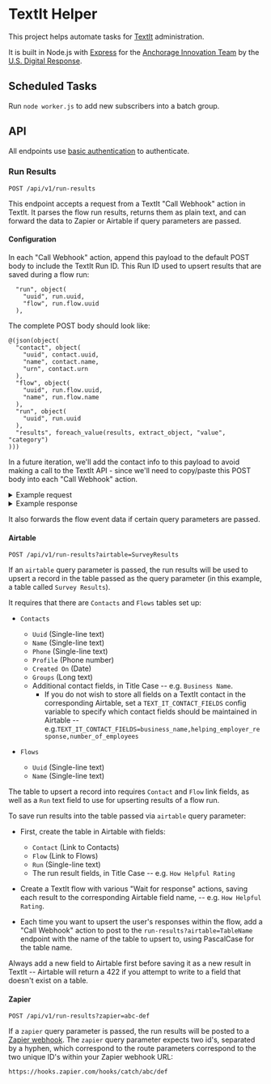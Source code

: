 # TextIt Helper

This project helps automate tasks for [TextIt](https://textit.in/) administration. 

It is built in Node.js with [Express](https://expressjs.com/) for the [Anchorage Innovation Team](https://medium.com/anchorage-i-team/about-us-574f8ac4d839) by the [U.S. Digital Response](https://www.usdigitalresponse.org/).

## Scheduled Tasks

Run `node worker.js` to add new subscribers into a batch group.

## API

All endpoints use [basic authentication](https://developer.mozilla.org/en-US/docs/Web/HTTP/Authentication#Basic_authentication_scheme) to authenticate.

### Run Results 

```
POST /api/v1/run-results
```

This endpoint accepts a request from a TextIt "Call Webhook" action in TextIt. It parses the flow run results, returns them as plain text, and can forward the data to Zapier or Airtable if query parameters are passed.

#### Configuration

In each "Call Webhook" action, append this payload to the default POST body to include the TextIt Run ID. This Run ID used to upsert results that are saved during a flow run:

```
  "run", object(
    "uuid", run.uuid, 
    "flow", run.flow.uuid
  ),
```

The complete POST body should look like:

```
@(json(object(
  "contact", object(
    "uuid", contact.uuid, 
    "name", contact.name, 
    "urn", contact.urn
  ),
  "flow", object(
    "uuid", run.flow.uuid, 
    "name", run.flow.name
  ),
  "run", object(
    "uuid", run.uuid
  ),
  "results", foreach_value(results, extract_object, "value", "category")
)))
```

In a future iteration, we'll add the contact info to this payload to avoid making a call to the TextIt API - since we'll need to copy/paste this POST body into each "Call Webhook" action.

<details>
<summary>Example request</summary>

```
curl --location --request POST 'http://localhost:8080/api/v1/run-results?zapier=abc-def' \
--header 'Accept: application/json' \
--header 'Authorization: Basic [Your base64 encoded username and password]' \
--header 'Content-Type: application/json' \
--data-raw '{
   "contact": {
      "name": "Aaron Schachter",
      "urn": "tel:+12065551212",
      "uuid": "a41aeb32-793c-46ba-b3ac-0bf9ada9f9bd"
   },
   "flow": {
      "name": "Survey: Small Biz Alerts",
      "uuid": "13a3aab9-063c-4388-8bb2-761c1ed6901a"
   },
   "results": {
      "Ready": {
        "category": "Has Text",
        "value": "Hello there"
      }
   },
   "run": {
      "uuid": "a977ec65-9efa-4f15-8c3d-c3e65edc029d"
   }
}
```

</details>

<details>
<summary>Example response</summary>

```
{
    "data": {
        "Uuid": "a41aeb32-793c-46ba-b3ac-0bf9ada9f9bd",
        "Name": "Aaron Schachter",
        "Phone": "tel:+12065551212",
        "Profile": "https://textit.in/contact/read/a41aeb32-793c-46ba-b3ac-0bf9ada9f9bd",
        "Created On": "2020-07-17T21:00:27.625572Z",
        "Groups": "All Subscribers, Business Owner, Not Helping Employer, Healthcare provider, Public Facing / Food Business, AK CARES question, Remove from Stats, Batch 2, Started Survey, Finished Survey",
        "Business Name": "Schachter daycare",
        "Helping Employer Response": null,
        "Number Of Employees": "None",
        "Run": "a977ec65-9efa-4f15-8c3d-c3e65edc029d",
        "Flow": "Admin: Aaron Test",
        "Submitted": "2020-08-26T03:51:57.849Z",
        "Ready": "Hello there"
    },
    "text": "Name:\nAaron Schachter\n\nPhone:\ntel:+12065551212\n\nProfile:\nhttps://textit.in/contact/read/a41aeb32-793c-46ba-b3ac-0bf9ada9f9bd\n\nCreated On:\n2020-07-17T21:00:27.625572Z\n\nGroups:\nAll Subscribers, Business Owner, Not Helping Employer, Healthcare provider, Public Facing / Food Business, AK CARES question, Remove from Stats, Batch 2, Started Survey, Finished Survey\n\nBusiness Name:\nSchachter daycare\n\nHelping Employer Response:\nnull\n\nNumber Of Employees:\nNone\n\nFlow:\nAdmin: Aaron Test\n\nSubmitted:\n2020-08-26T03:51:57.849Z\n\nReady:\nHello there\n",
    "responses": {
        "zapier": {
            "id": "414a1bc4-722d-4f3a-8787-47229e213d21",
            "request_id": "5f44910d-79b3-4742-af86-25b101087e70",
            "attempt": "5f44910d-79b3-4742-af86-25b101087e70",
            "status": "success"
        }
    }
}
```
</details>

It also forwards the flow event data if certain query parameters are passed.

#### Airtable

```
POST /api/v1/run-results?airtable=SurveyResults
```

If an `airtable` query parameter is passed, the run results will be used to upsert a record in the table passed as the query parameter (in this example, a table called `Survey Results`).

It requires that there are `Contacts` and `Flows` tables set up:

* `Contacts`
   * `Uuid` (Single-line text)
   * `Name` (Single-line text)
   * `Phone` (Single-line text)
   * `Profile` (Phone number)
   * `Created On` (Date)
   * `Groups` (Long text)
   * Additional contact fields, in Title Case -- e.g. `Business Name`.
       * If you do not wish to store all fields on a TextIt contact in the corresponding Airtable, set a `TEXT_IT_CONTACT_FIELDS` config variable to specify which contact fields should be maintained in Airtable -- e.g.`TEXT_IT_CONTACT_FIELDS=business_name,helping_employer_response,number_of_employees`

* `Flows`
   * `Uuid` (Single-line text)
   * `Name` (Single-line text)

The table to upsert a record into requires `Contact` and `Flow` link fields, as well as a `Run` text field to use for upserting results of a flow run.

To save run results into the table passed via `airtable` query parameter:

* First, create the table in Airtable with fields:
    * `Contact` (Link to Contacts)
    * `Flow` (Link to Flows)
    * `Run` (Single-line text)
    * The run result fields, in Title Case -- e.g. `How Helpful Rating`

* Create a TextIt flow with various "Wait for response" actions, saving each result to the corresponding Airtable field name, -- e.g. `How Helpful Rating`.

* Each time you want to upsert the user's responses within the flow, add a "Call Webhook" action to post to the `run-results?airtable=TableName` endpoint with the name of the table to upsert to, using PascalCase for the table name.

Always add a new field to Airtable first before saving it as a new result in TextIt -- Airtable will return a 422 if you attempt to write to a field that doesn't exist on a table.

#### Zapier

```
POST /api/v1/run-results?zapier=abc-def
```

If a `zapier` query parameter is passed, the run results will be posted to a [Zapier webhook](https://zapier.com/help/doc/how-get-started-webhooks-zapier). The `zapier` query parameter expects two id's, separated by a hyphen, which correspond to the route parameters correspond to the two unique ID's within your Zapier webhook URL:

```
https://hooks.zapier.com/hooks/catch/abc/def
```
